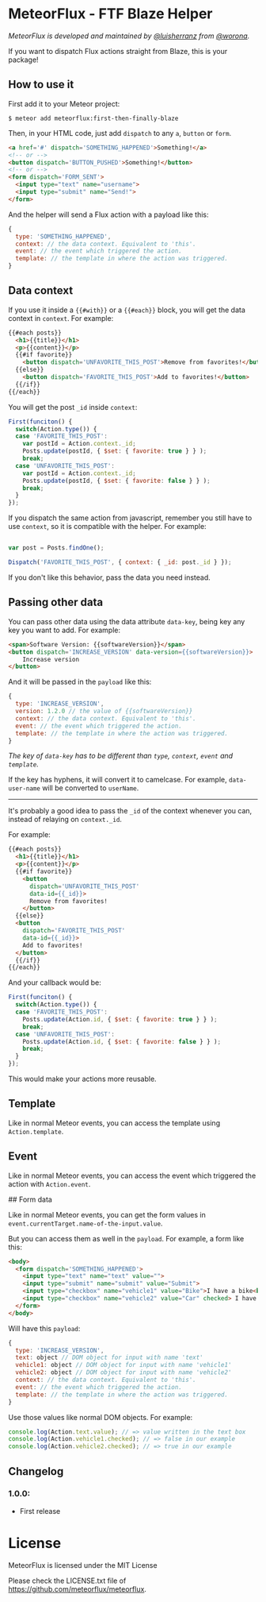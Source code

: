 # MeteorFlux - FTF Blaze Helper

*MeteorFlux is developed and maintained by [@luisherranz](https://github.com/LuisHerranz) from [@worona](https://github.com/worona).*

If you want to dispatch Flux actions straight from Blaze, this is your
package!

## How to use it

First add it to your Meteor project:

```
$ meteor add meteorflux:first-then-finally-blaze
```

Then, in your HTML code, just add `dispatch` to any `a`, `button` or `form`.

```html
<a href='#' dispatch='SOMETHING_HAPPENED'>Something!</a>
<!-- or -->
<button dispatch='BUTTON_PUSHED'>Something!</button>
<!-- or -->
<form dispatch='FORM_SENT'>
  <input type="text" name="username">
  <input type="submit" name="Send!">
</form>
```

And the helper will send a Flux action with a payload like this:

```javascript
{
  type: 'SOMETHING_HAPPENED',
  context: // the data context. Equivalent to 'this'.
  event: // the event which triggered the action.
  template: // the template in where the action was triggered.
}
```

## Data context

If you use it inside a `{{#with}}` or a `{{#each}}` block, you will get the data context in `context`. For example:

```html
{{#each posts}}
  <h1>{{title}}</h1>
  <p>{{content}}</p>
  {{#if favorite}}
    <button dispatch='UNFAVORITE_THIS_POST'>Remove from favorites!</button>
  {{else}}
    <button dispatch='FAVORITE_THIS_POST'>Add to favorites!</button>
  {{/if}}
{{/each}}
```

You will get the post `_id` inside `context`:

```javascript
First(funciton() {
  switch(Action.type()) {
  case 'FAVORITE_THIS_POST':
    var postId = Action.context._id;
    Posts.update(postId, { $set: { favorite: true } } );
    break;
  case 'UNFAVORITE_THIS_POST':
    var postId = Action.context._id;
    Posts.update(postId, { $set: { favorite: false } } );
    break;
  }
});
```

If you dispatch the same action from javascript, remember you still have to use `context`, so it is compatible with the helper. For example:

```javascript

var post = Posts.findOne();

Dispatch('FAVORITE_THIS_POST', { context: { _id: post._id } });

```

If you don't like this behavior, pass the data you need instead.

## Passing other data

You can pass other data using the data attribute `data-key`, being key any key you want to add. For example:

```html
<span>Software Version: {{softwareVersion}}</span>
<button dispatch='INCREASE_VERSION' data-version={{softwareVersion}}>
    Increase version
</button>
```

And it will be passed in the `payload` like this:

```javascript
{
  type: 'INCREASE_VERSION',
  version: 1.2.0 // the value of {{softwareVersion}}
  context: // the data context. Equivalent to 'this'.
  event: // the event which triggered the action.
  template: // the template in where the action was triggered.
}
```

*The key of `data-key` has to be different than `type`, `context`, `event` and `template`.*

If the key has hyphens, it will convert it to camelcase. For example, `data-user-name` will be converted to `userName`.

---

It's probably a good idea to pass the `_id` of the context whenever you can, instead of relaying on `context._id`.

For example:

```html
{{#each posts}}
  <h1>{{title}}</h1>
  <p>{{content}}</p>
  {{#if favorite}}
    <button
      dispatch='UNFAVORITE_THIS_POST'
      data-id={{_id}}>
      Remove from favorites!
    </button>
  {{else}}
  <button
    dispatch='FAVORITE_THIS_POST'
    data-id={{_id}}>
    Add to favorites!
  </button>
  {{/if}}
{{/each}}
```

And your callback would be:

```javascript
First(funciton() {
  switch(Action.type()) {
  case 'FAVORITE_THIS_POST':
    Posts.update(Action.id, { $set: { favorite: true } } );
    break;
  case 'UNFAVORITE_THIS_POST':
    Posts.update(Action.id, { $set: { favorite: false } } );
    break;
  }
});
```

This would make your actions more reusable.

## Template

Like in normal Meteor events, you can access the template using `Action.template`.

## Event

Like in normal Meteor events, you can access the event which triggered the action with `Action.event`.

## Form data

Like in normal Meteor events, you can get the form values in `event.currentTarget.name-of-the-input.value`.

But you can access them as well in the `payload`. For example, a form like this:
```html
<body>
  <form dispatch='SOMETHING_HAPPENED'>
    <input type="text" name="text" value="">
    <input type="submit" name="submit" value="Submit">
    <input type="checkbox" name="vehicle1" value="Bike">I have a bike<br>
    <input type="checkbox" name="vehicle2" value="Car" checked> I have a car<br>
  </form>
</body>
```
Will have this `payload`:
```javascript
{
  type: 'INCREASE_VERSION',
  text: object // DOM object for input with name 'text'
  vehicle1: object // DOM object for input with name 'vehicle1'
  vehicle2: object // DOM object for input with name 'vehicle2'
  context: // the data context. Equivalent to 'this'.
  event: // the event which triggered the action.
  template: // the template in where the action was triggered.
}
```

Use those values like normal DOM objects. For example:
```javascript
console.log(Action.text.value); // => value written in the text box
console.log(Action.vehicle1.checked); // => false in our example
console.log(Action.vehicle2.checked); // => true in our example
```


## Changelog

### 1.0.0:

- First release


# License

MeteorFlux is licensed under the MIT License

Please check the LICENSE.txt file of https://github.com/meteorflux/meteorflux.
